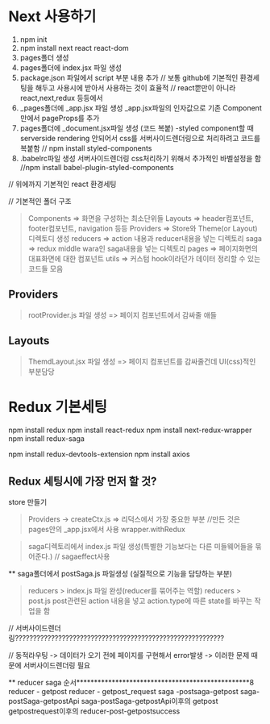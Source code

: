 # Next 사용하기

1. npm init
2. npm install next react react-dom
3. pages폴더 생성
4. pages폴더에 index.jsx 파일 생성
5. package.json 파일에서 script 부분 내용 추가
// 보통 github에 기본적인 환경세팅을 해두고 사용시에 받아서 사용하는 것이 효율적
// react뿐만이 아니라 react,next,redux 등등에서
6. _pages폴더에 _app.jsx 파일 생성 _app.jsx파일의 인자값으로 기존 Component만에서 pageProps를 추가
7. pages폴더에 _document.jsx파일 생성 (코드 복붙) -styled component할 때 serverside rendering 안되어서 css를 서버사이드렌더링으로 처리하려고 코드를 복붙함
// npm install styled-components
8. .babelrc파일 생성 서버사이드렌더링 css처리하기 위해서 추가적인 바벨설정을 함
//npm install babel-plugin-styled-components

// 위에까지 기본적인 react 환경세팅

// 기본적인 폴더 구조
> Components => 화면을 구성하는 최소단위들
> Layouts => header컴포넌트, footer컴포넌트, navigation 등등
> Providers => Store와 Theme(or Layout)디렉토디 생성
> reducers => action 내용과 reducer내용을 넣는 디렉토리
> saga => redux middle wara인 saga내용을 넣는 디렉토리
> pages => 페이지화면의 대표화면에 대한 컴포넌트
> utils => 커스텀 hook이라던가 데이터 정리할 수 있는 코드들 모음

## Providers
> rootProvider.js 파일 생성 => 페이지 컴포넌트에서 감싸줄 애들
>

##  Layouts
> ThemdLayout.jsx 파일 생성 => 페이지 컴포넌트를 감싸줄건데 UI(css)적인 부분담당


# Redux 기본세팅
npm install redux
npm install react-redux
npm install next-redux-wrapper
npm install redux-saga

npm install redux-devtools-extension
npm install axios

## Redux 세팅시에 가장 먼저 할 것?
store 만들기
> Providers -> createCtx.js    => 리덕스에서 가장 중요한 부분
//만든 것은 pages안의 _app.jsx에서 사용
wrapper.withRedux

> saga디렉토리에서 index.js 파일 생성(특별한 기능보다는 다른 미들웨어들을 묶어준다.)
// sagaeffect사용

** saga폴더에서 postSaga.js 파일생성 (실질적으로 기능을 담당하는 부분)

> reducers > index.js
파일 완성(reducer를 묶어주는 역할)
> reducers > post.js
post관련된 action 내용을 넣고
action.type에 따른 state를 바꾸는 작업을 함


// 서버사이드렌더링??????????????????????????????????????????????????????????


// 동적라우팅 -> 데이터가 오기 전에 페이지를 구현해서 error발생 -> 이러한 문제 때문에 서버사이드렌더링 필요



** reducer saga 순서*************************************************8
reducer - getpost
reducer - getpost_request
saga -postsaga-getpost
saga-postSaga-getpostApi
saga-postSaga-getpostApi이후의 getpost
getpostrequest이후의 reducer-post-getpostsuccess
